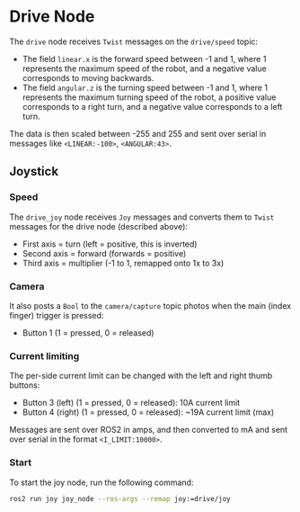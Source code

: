 # Drive Node

The `drive` node receives `Twist` messages on the `drive/speed` topic:
- The field `linear.x` is the forward speed between -1 and 1, where 1 represents the maximum speed of the robot, and a negative value corresponds to moving backwards.
- The field `angular.z` is the turning speed between -1 and 1, where 1 represents the maximum turning speed of the robot, a positive value corresponds to a right turn, and a negative value corresponds to a left turn.

The data is then scaled between -255 and 255 and sent over serial in messages like `<LINEAR:-100>`, `<ANGULAR:43>`.

## Joystick

### Speed

The `drive_joy` node receives `Joy` messages and converts them to `Twist` messages for the drive node (described above):

* First axis = turn (left = positive, this is inverted)
* Second axis = forward (forwards = positive)
* Third axis = multiplier (-1 to 1, remapped onto 1x to 3x)

### Camera

It also posts a `Bool` to the `camera/capture` topic photos when the main (index finger) trigger is pressed:

* Button 1 (1 = pressed, 0 = released)

### Current limiting

The per-side current limit can be changed with the left and right thumb buttons:

* Button 3 (left) (1 = pressed, 0 = released): 10A current limit
* Button 4 (right) (1 = pressed, 0 = released): ~19A current limit (max)

Messages are sent over ROS2 in amps, and then converted to mA and sent over serial in the format `<I_LIMIT:10000>`.

### Start

To start the joy node, run the following command:

```bash
ros2 run joy joy_node --ros-args --remap joy:=drive/joy
```